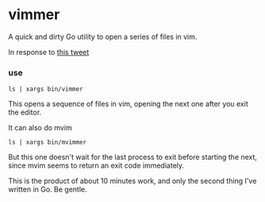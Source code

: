 # vimmer

A quick and dirty Go utility to open a series of files in vim.

In response to [this tweet](https://twitter.com/jonrowe/status/401147335222108160)

### use

    ls | xargs bin/vimmer

This opens a sequence of files in vim, opening the next one after you exit the editor.

It can also do mvim

    ls | xargs bin/mvimmer

But this one doesn't wait for the last process to exit before starting the next, since mvim seems to return an exit code immediately.

This is the product of about 10 minutes work, and only the second thing I've written in Go. Be gentle.

